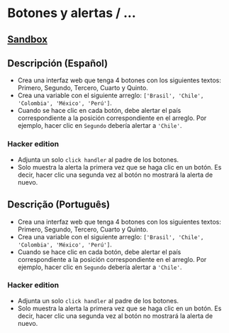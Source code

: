 # Botones y alertas / ...

## [Sandbox](https://lab.cs50.io/Laboratoria/job-application-public/main/02-tech-mentoring/exercises/03-botones-alerta/boilerplate/)

## Descripción (Español)

- Crea una interfaz web que tenga 4 botones con los siguientes textos: Primero,
  Segundo, Tercero, Cuarto y Quinto.
- Crea una variable con el siguiente arreglo:
  `['Brasil', 'Chile', 'Colombia', 'México', 'Perú']`.
- Cuando se hace clic en cada botón, debe alertar el país correspondiente a la
  posición correspondiente en el arreglo. Por ejemplo, hacer clic en `Segundo`
  debería alertar a `'Chile'`.

### Hacker edition

* Adjunta un solo `click handler` al padre de los botones.
* Solo muestra la alerta la primera vez que se haga clic en un botón. Es decir,
  hacer clic una segunda vez al botón no mostrará la alerta de nuevo.

## Descrição (Português)

- Crea una interfaz web que tenga 4 botones con los siguientes textos: Primero,
  Segundo, Tercero, Cuarto y Quinto.
- Crea una variable con el siguiente arreglo:
  `['Brasil', 'Chile', 'Colombia', 'México', 'Perú']`.
- Cuando se hace clic en cada botón, debe alertar el país correspondiente a la
  posición correspondiente en el arreglo. Por ejemplo, hacer clic en `Segundo`
  debería alertar a `'Chile'`.

### Hacker edition

* Adjunta un solo `click handler` al padre de los botones.
* Solo muestra la alerta la primera vez que se haga clic en un botón. Es decir,
  hacer clic una segunda vez al botón no mostrará la alerta de nuevo.
